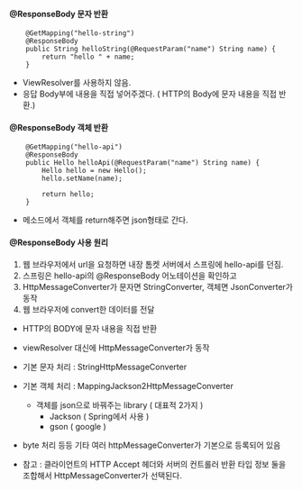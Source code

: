 #### @ResponseBody 문자 반환

```
    @GetMapping("hello-string")
    @ResponseBody
    public String helloString(@RequestParam("name") String name) {
        return "hello " + name;
    }
```

- ViewResolver를 사용하지 않음.
- 응답 Body부에 내용을 직접 넣어주겠다. ( HTTP의 Body에 문자 내용을 직접 반환.)



#### @ResponseBody 객체 반환

```
    @GetMapping("hello-api")
    @ResponseBody
    public Hello helloApi(@RequestParam("name") String name) {
        Hello hello = new Hello();
        hello.setName(name);

        return hello;
    }
```

- 메소드에서 객체를 return해주면 json형태로 간다.



#### @ResponseBody 사용 원리

1. 웹 브라우저에서 url을 요청하면 내장 톰켓 서버에서 스프링에 hello-api를 던짐.
2. 스프링은 hello-api의 @ResponseBody 어노테이션을 확인하고
3. HttpMessageConverter가 문자면 StringConverter, 객체면 JsonConverter가 동작
4. 웹 브라우저에 convert한 데이터를 전달



- HTTP의 BODY에 문자 내용을 직접 반환
- viewResolver 대신에 HttpMessageConverter가 동작
- 기본 문자 처리 : StringHttpMessageConverter
- 기본 객체 처리 : MappingJackson2HttpMessageConverter
  - 객체를 json으로 바꿔주는 library ( 대표적 2가지 )
    - Jackson ( Spring에서 사용 )
    - gson ( google )
- byte 처리 등등 기타 여러 httpMessageConverter가 기본으로 등록되어 있음



- 참고 : 클라이언트의 HTTP Accept 헤더와 서버의 컨트롤러 반환 타입 정보 둘을 조합해서 HttpMessageConverter가 선택된다.




